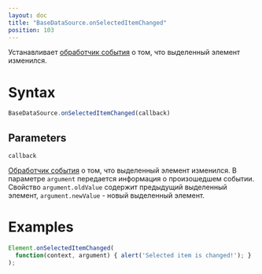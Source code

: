 ```yaml
---
layout: doc
title: "BaseDataSource.onSelectedItemChanged"
position: 103
---
```


Устанавливает [обработчик события](../../../KeyConcepts/Script/) о том, что выделенный элемент изменился.

# Syntax

```js
BaseDataSource.onSelectedItemChanged(callback)
```

## Parameters

`callback`

[Обработчик события](../../../KeyConcepts/Script/) о том, что выделенный элемент изменился. В параметре
`argument` передается информация о произошедшем событии. Свойство `argument.oldValue` содержит
предыдущий выделенный элемент, `argument.newValue` - новый выделенный элемент.

# Examples

```js
Element.onSelectedItemChanged(
  function(context, argument) { alert('Selected item is changed!'); }
);
```
